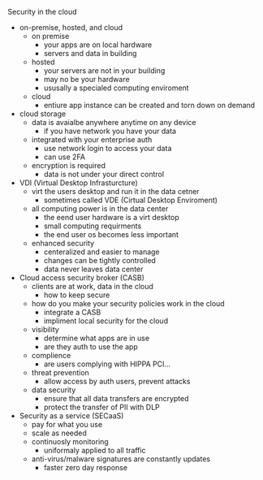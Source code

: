 Security in the cloud

* on-premise, hosted, and cloud
	* on premise 
		* your apps are on local hardware
		* servers and data in building 
	* hosted
		* your servers are not in your building 
		* may no be your hardware 
		* ususally a specialed computing enviroment 
	* cloud 
		* entiure app instance can be created and torn down on demand
* cloud storage 
	* data is avaialbe anywhere anytime on any device 
		* if you have network you have your data
	* integrated with your enterprise auth
		* use network login to access your data
		* can use 2FA
	* encryption is required 
		* data is not under your direct control
* VDI (Virtual Desktop Infrasturcture)
	* virt the users desktop and run it in the data cetner 
		* sometimes called VDE (Cirtual Desktop Enviroment)
	* all computing power is in the data center 
		* the eend user hardware is a virt desktop
		* small computing requirments 
		* the end user os becomes less important 
	* enhanced security
		* centeralized and easier to manage 
		* changes can be tightly controlled
		* data never leaves data center 
* Cloud access security broker (CASB)
	* clients are at work, data in the cloud 
		* how to keep secure 
	* how do you make your security policies work in the cloud 
		* integrate a CASB
		* impliment local security for the cloud 
	* visibility
		* determine what apps are in use 
		* are they auth to use the app
	* complience 
		* are users complying with HIPPA PCI...
	* threat prevention
		* allow access by auth users, prevent attacks 
	* data security 
		* ensure that all data transfers are encrypted 
		* protect the transfer of PII with DLP
* Security as a service (SECaaS)
	* pay for what you use 
	* scale as needed
	* continuosly monitoring 
		* uniformaly applied to all traffic
	* anti-virus/malware signatures are constantly updates 
		* faster zero day response